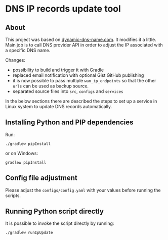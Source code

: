 # DNS IP records update tool

## About

This project was based on [dynamic-dns-name.com](https://github.com/DanHerbert/dynamic-dns-name.com). It modifies it a
little. Main job is to call DNS provider API in order to adjust the IP associated with a specific DNS name.

Changes:

* possibility to build and trigger it with Gradle
* replaced email notification with optional Gist GitHub publishing
* it is now possible to pass multiple `wan_ip_endpoints` so that the other `urls` can be used as backup source.
* separated source files into `src`, `configs` and `services`

In the below sections there are described the steps to set up a service in Linux system to update DNS records
automatically.

## Installing Python and PIP dependencies

Run:

```commandline
./gradlew pipInstall 
```

or on Windows:

```commandline
gradlew pipInstall
```

## Config file adjustment

Please adjust the `configs/config.yaml` with your values before running the scripts.

## Running Python script directly

It is possible to invoke the script directly by running:

```commandline
./gradlew runIpUpdate
```
